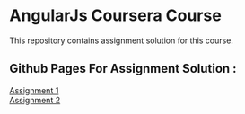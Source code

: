 # AngularJs Coursera Course
 This repository contains assignment solution for this course.

## Github Pages For Assignment Solution :
[Assignment 1](https://rcsthakuri.github.io/AngularJs-Coursera-Course/module1-solution/) <br>
[Assignment 2](https://rcsthakuri.github.io/AngularJs-Coursera-Course/module2-solution/)
